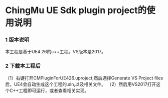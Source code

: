 # ChingMu UE Sdk plugin project的使用说明

### 1 版本说明
本工程是基于UE4.26的c++工程。VS版本是2017。
### 2 下载本工程后
（1）右键打开CMPluginForUE426.uproject,然后选择Generate VS Project files后，UE4会自动生成这个工程的.sln,以及相关文件。
（2）然后用VS2017打开这个C++工程即可运行，或者查看相关实现。
